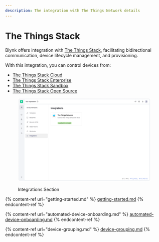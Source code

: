 ```yaml
---
description: The integration with The Things Network details
---
```


# The Things Stack

Blynk offers integration with [The Things Stack](https://www.thethingsnetwork.org/), facilitating bidirectional communication, device lifecycle management, and provisioning.

With this integration, you can control devices from:

* [The Things Stack Cloud](https://www.thethingsindustries.com/docs/the-things-stack/cloud/)
* [The Things Stack Enterprise](https://www.thethingsindustries.com/docs/the-things-stack/host/)
* [The Things Stack Sandbox](https://www.thethingsindustries.com/docs/reference/ttn/)
* [The Things Stack Open Source](https://www.thethingsindustries.com/docs/the-things-stack/host/)

<figure><img src="../../.gitbook/assets/integrations 2.png" alt=""><figcaption><p>Integrations Section</p></figcaption></figure>

{% content-ref url="getting-started.md" %}
[getting-started.md](getting-started.md)
{% endcontent-ref %}

{% content-ref url="automated-device-onboarding.md" %}
[automated-device-onboarding.md](automated-device-onboarding.md)
{% endcontent-ref %}

{% content-ref url="device-grouping.md" %}
[device-grouping.md](device-grouping.md)
{% endcontent-ref %}
